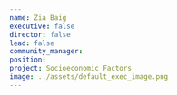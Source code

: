 ```yaml
---
name: Zia Baig
executive: false
director: false
lead: false
community_manager: 
position:  
project: Socioeconomic Factors
image: ../assets/default_exec_image.png
---
```

